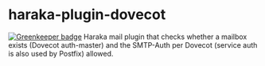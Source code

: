 # haraka-plugin-dovecot

[![Greenkeeper badge](https://badges.greenkeeper.io/haraka/haraka-plugin-dovecot.svg)](https://greenkeeper.io/)
Haraka mail plugin that checks whether a mailbox exists (Dovecot auth-master) and the SMTP-Auth per Dovecot (service auth is also used by Postfix) allowed.
